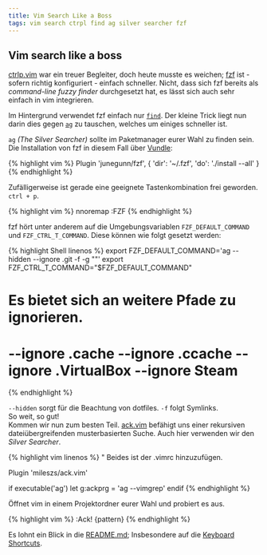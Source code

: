 ```yaml
---
title: Vim Search Like a Boss
tags: vim search ctrpl find ag silver searcher fzf
---
```


## Vim search like a boss

[ctrlp.vim](https://github.com/kien/ctrlp.vim) war ein treuer Begleiter, doch
heute musste es weichen; [fzf](https://github.com/junegunn/fzf) ist - sofern
richtig konfiguriert - einfach schneller. Nicht, dass sich fzf bereits als
*command-line fuzzy finder* durchgesetzt hat, es lässt sich auch sehr einfach in
vim integrieren. 

Im Hintergrund verwendet fzf einfach nur
[`find`](https://www.gnu.org/software/findutils/). Der kleine Trick liegt nun
darin dies gegen [`ag`](https://github.com/ggreer/the_silver_searcher) zu
tauschen, welches um einiges schneller ist.

`ag` *(The Silver Searcher)* sollte im Paketmanager eurer Wahl zu finden sein. Die
Installation von fzf in diesem Fall über
[Vundle](https://github.com/VundleVim/Vundle.vim):

{% highlight vim %}
Plugin 'junegunn/fzf', { 'dir': '~/.fzf', 'do': './install --all' }
{% endhighlight %}

Zufälligerweise ist gerade eine geeignete Tastenkombination frei geworden. `ctrl + p`.

{% highlight vim %}
nnoremap <C-p> :FZF<CR>
{% endhighlight %}

fzf hört unter anderem auf die Umgebungsvariablen `FZF_DEFAULT_COMMAND` und
`FZF_CTRL_T_COMMAND`. Diese können wie folgt gesetzt werden:

{% highlight Shell linenos %}
export FZF_DEFAULT_COMMAND='ag --hidden --ignore .git -f -g ""'
export FZF_CTRL_T_COMMAND="$FZF_DEFAULT_COMMAND"

# Es bietet sich an weitere Pfade zu ignorieren. 
# --ignore .cache --ignore .ccache --ignore .VirtualBox --ignore Steam
{% endhighlight %}

`--hidden` sorgt für die Beachtung von dotfiles. `-f` folgt Symlinks.  
So weit, so gut!  
Kommen wir nun zum besten Teil.
[ack.vim](https://github.com/mileszs/ack.vim) befähigt uns einer rekursiven
dateiübergreifenden musterbasierten Suche. Auch hier verwenden wir den *Silver
Searcher*.

{% highlight vim linenos %}
" Beides ist der .vimrc hinzuzufügen.

Plugin 'mileszs/ack.vim'

if executable('ag')
  let g:ackprg = 'ag --vimgrep'
endif
{% endhighlight %}

Öffnet vim in einem Projektordner eurer Wahl und probiert es aus.

{% highlight vim %}
:Ack! {pattern}
{% endhighlight %}

Es lohnt ein Blick in die
[README.md](https://github.com/mileszs/ack.vim/blob/master/README.md);
Insbesondere auf die [Keyboard
Shortcuts](https://github.com/mileszs/ack.vim/blob/master/README.md#keyboard-shortcuts).
